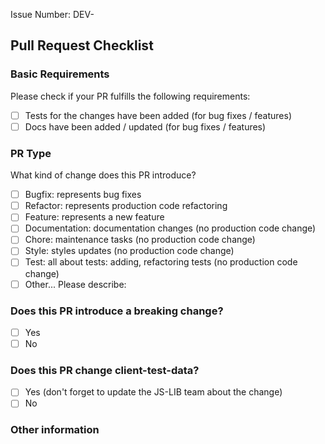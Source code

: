 <!-- Important! Please follow the guidelines for naming Pull Requests: https://docs.dasch.swiss/latest/developers/dsp/contribution/ -->

Issue Number: DEV-

## Pull Request Checklist

### Basic Requirements

Please check if your PR fulfills the following requirements:

- [ ] Tests for the changes have been added (for bug fixes / features)
- [ ] Docs have been added / updated (for bug fixes / features)

### PR Type

What kind of change does this PR introduce?

- [ ] Bugfix: represents bug fixes
- [ ] Refactor: represents production code refactoring
- [ ] Feature: represents a new feature
- [ ] Documentation: documentation changes (no production code change)
- [ ] Chore: maintenance tasks (no production code change)
- [ ] Style: styles updates (no production code change)
- [ ] Test: all about tests: adding, refactoring tests (no production code change)
- [ ] Other... Please describe:

### Does this PR introduce a breaking change?

<!-- If this PR contains a breaking change, please describe the impact and migration path for existing applications below. -->

- [ ] Yes
- [ ] No

### Does this PR change client-test-data?

- [ ] Yes (don't forget to update the JS-LIB team about the change)
- [ ] No

### Other information

